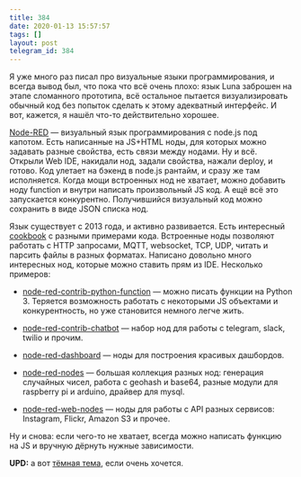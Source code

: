 ```yaml
---
title: 384
date: 2020-01-13 15:57:57
tags: []
layout: post
telegram_id: 384
---
```


Я уже много раз писал про визуальные языки программирования, и всегда вывод был, что пока что всё очень плохо: язык Luna заброшен на этапе сломанного прототипа, всё остальное пытается визуализировать обычный код без попыток сделать к этому адекватный интерфейс. И вот, кажется, я нашёл что-то действительно хорошее.

[Node-RED](https://nodered.org/) — визуальный язык программирования с node.js под капотом. Есть написанные на JS+HTML ноды, для которых можно задавать разные свойства, есть связи между нодами. Ну и всё. Открыли Web IDE, накидали нод, задали свойства, нажали deploy, и готово. Код улетает на бэкенд в node.js рантайм, и сразу же там исполняется. Когда мощи встроенных нод не хватает, можно добавить ноду function и внутри написать произвольный JS код. А ещё всё это запускается конкурентно. Получившийся визуальный код можно сохранить в виде JSON списка нод.

Язык существует с 2013 года, и активно развивается. Есть интересный [cookbook](https://cookbook.nodered.org/) с разными примерами кода. Встроенные ноды позволяют работать с HTTP запросами, MQTT, websocket, TCP, UDP, читать и парсить файлы в разных форматах. Написано довольно много интересных нод, которые можно ставить прям из IDE. Несколько примеров:

+ [node-red-contrib-python-function](https://github.com/arnauorriols/node-red-contrib-python-function) — можно писать функции на Python 3. Теряется возможность работать с некоторыми JS объектами и конкурентность, но уже становится немного легче жить.

+ [node-red-contrib-chatbot](https://github.com/guidone/node-red-contrib-chatbot) — набор нод для работы с telegram, slack, twilio и прочим.

+ [node-red-dashboard](https://github.com/node-red/node-red-dashboard) — ноды для построения красивых дашбордов.

+ [node-red-nodes](https://github.com/node-red/node-red-nodes) — большая коллекция разных нод: генерация случайных чисел, работа с geohash и base64, разные модули для raspberry pi и arduino, драйвер для mysql.

+ [node-red-web-nodes](https://github.com/node-red/node-red-web-nodes) — ноды для работы с API разных сервисов: Instagram, Flickr, Amazon S3 и прочее.

Ну и снова: если чего-то не хватает, всегда можно написать функцию на JS и вручную дёрнуть нужные зависимости.

**UPD:** а вот [тёмная тема](https://github.com/bonanitech/node-red-contrib-theme-midnight-red), если очень хочется.
